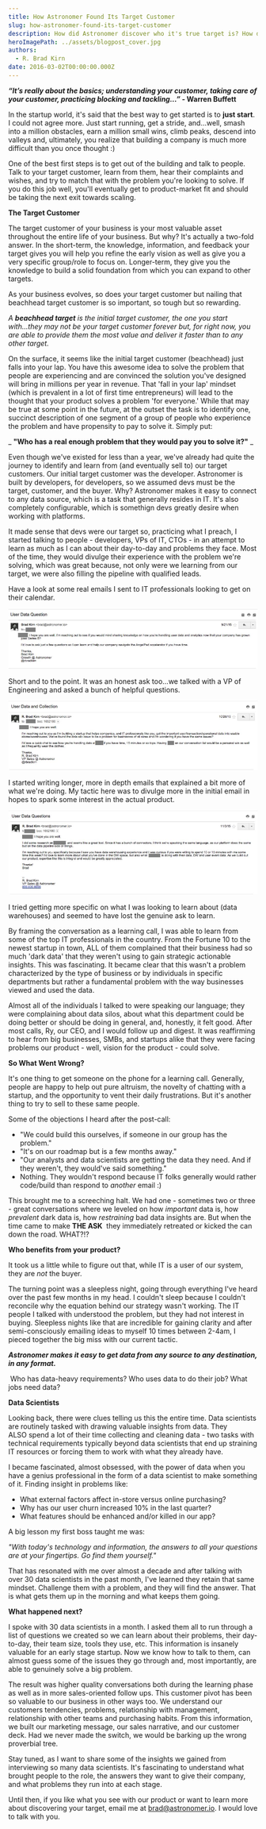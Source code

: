 ```yaml
---
title: How Astronomer Found Its Target Customer
slug: how-astronomer-found-its-target-customer
description: How did Astronomer discover who it's true target is? How did they get on calls with early targets?
heroImagePath: ../assets/blogpost_cover.jpg
authors:
  - R. Brad Kirn
date: 2016-03-02T00:00:00.000Z
---
```


 **_“It’s really about the basics; understanding your customer, taking care of your customer, practicing blocking and tackling…” -_ Warren Buffett**

In the startup world, it's said that the best way to get started is to **just start**. I could not agree more. Just start running, get a stride, and...well, smash into&nbsp;a million obstacles, earn&nbsp;a million small wins, climb&nbsp;peaks, descend into valleys and, ultimately, you realize that building a company is much more difficult than you once thought :)

One of the best first steps is to get out of the building and talk to people. Talk to your target customer, learn from them, hear their complaints and wishes, and try to match that with the problem you're looking to solve. If you do this job well, you'll eventually get to product-market fit and should be taking the next exit towards scaling.

**The Target Customer**

The target customer of your business is your most valuable asset throughout the entire life of your business. But why? It's actually a two-fold answer. In the short-term, the knowledge, information, and feedback your target gives you will help you refine the early vision as well as give you a very specific group/role to focus on. Longer-term, they give you the knowledge to build a solid foundation from which you can expand to other targets.

As your business evolves, so does your target customer but nailing that beachhead target customer is so important, so tough but so rewarding.

_A **beachhead target** is the initial target customer, the one you start with...they may not be your target customer forever but, for right now, you are able to provide them the most value and deliver it faster than to any other target._

On the surface, it seems like the initial target&nbsp;customer (beachhead) just falls into your lap. You have this awesome idea to solve the problem that people are experiencing and are convinced the solution you've designed will bring in millions per year in revenue. That 'fall in your lap' mindset (which is prevalent in a lot of first time entrepreneurs) will lead to the thought that your product solves a problem 'for everyone.' While that may be true at some point in the future, at the outset the task is to identify one, succinct description of one segment of a group of people who experience the problem and have propensity to pay to solve it. Simply put:

_ **"Who has a real enough problem that they would pay you to solve it?"** _

Even though we've existed for less than a year, we've already had quite the journey to identify and learn from (and eventually sell to) our target customers. Our initial target customer was the developer. Astronomer is built by developers, for developers, so we assumed devs must be the target, customer, and the buyer. Why?&nbsp;Astronomer makes it easy to connect to any data source, which is a task that generally resides in IT. It's also completely configurable, which is somethign devs greatly desire when working with platforms.

It made sense that devs were our target so, practicing what I preach, I started talking to people - developers, VPs of IT, CTOs - in an attempt to learn as much as I can about their day-to-day and problems they face. Most of the time, they would divulge their experience with the problem we're solving, which was great because, not only were we learning from our target, we were also filling the pipeline with qualified leads.

Have a look at some real emails I sent to IT professionals looking to get on their calendar.&nbsp;

![1.jpg](../assets/1.jpg "1.jpg")

Short and to the point. It was an honest ask too...we talked with a VP of Engineering and asked a bunch of helpful questions.

![2.jpg](../assets/2.jpg "2.jpg")

I started writing longer, more in depth emails that explained a bit more of what we're doing. My tactic here was to divulge more in the initial email in hopes to spark some interest in the actual product.

![3.jpg](../assets/3.jpg "3.jpg")

I tried getting more specific on what I was looking to learn about (data warehouses) and seemed to have lost the genuine ask to learn.

By framing the conversation as a learning call, I was able to learn from some of the top IT professionals in the country. From the Fortune 10 to the newest startup in town, ALL of them complained that their business had so much 'dark data' that they weren't&nbsp;using to gain strategic actionable insights. This was fascinating. It became clear that this wasn't a problem characterized by the type of business or by individuals in specific departments but rather a fundamental problem with the way businesses viewed and used the data.

Almost all of the individuals I talked to were speaking our language; they were complaining about data silos, about what this department could be doing better or should be doing in general, and, honestly, it felt good. After most calls, Ry, our CEO,&nbsp;and I would follow up and digest. It was reaffirming to hear from big businesses, SMBs, and startups alike that they were facing problems our product - well, vision for the product - could solve.&nbsp;

**So What Went Wrong?**

It's one thing to get someone on the phone for a learning call. Generally, people are happy to help out pure altruism, the novelty of chatting with a startup, and the opportunity to vent their daily frustrations. But it's another thing to try to sell to these same people.

Some of the objections I heard after the post-call:

- "We could build this ourselves, if someone in our group has the problem."
- "It's on our roadmap but is a few months away."
- "Our analysts and data scientists are getting the data they need. And if they weren't, they would've said something."
- Nothing. They wouldn't respond because IT folks generally would rather code/build than respond to _another_ email :)

This brought me to a screeching halt. We had one - sometimes two or three - great conversations where we leveled on how _important_ data is, how _prevalent_ dark data is, how _restraining_ bad data insights are.&nbsp;But&nbsp;when the time came to make **THE ASK** &nbsp;they immediately retreated or kicked the can down the road. WHAT?!?&nbsp;

**Who benefits from your product?**

It took us a little while to figure out that, while IT is a user of our system, they are _not_ the buyer.

The turning point was a sleepless night, going through everything I've heard over the past few months in my head. I couldn't sleep because I couldn't reconcile why&nbsp;the&nbsp;equation behind our strategy wasn't working. The IT people I talked with understood the problem, but they had not interest in buying. Sleepless nights like that are incredible for gaining clarity&nbsp;and after semi-consciously emailing ideas to myself 10 times between 2-4am, I pieced together the big miss with our current tactic.

**_Astronomer makes it easy to get data from any source to any destination, in any format._**

&nbsp;Who has data-heavy requirements? Who uses data to do their job? What jobs need data?&nbsp;

**Data Scientists** &nbsp;

Looking back, there were clues telling us this the entire time. Data scientists are routinely tasked with drawing valuable insights from data. They ALSO&nbsp;spend a lot of their time collecting and cleaning data - two tasks with technical requirements typically beyond data scientists that end up straining IT resources or forcing them to work with what they already have.

I became fascinated, almost obsessed, with the power of data when you have a genius professional in the form of a data scientist to make something of it. Finding insight in problems like:&nbsp;

- What external factors affect in-store versus online purchasing?
- Why has our user churn increased 10% in the last quarter?
- What features should be enhanced and/or killed in our app?

A big lesson my first boss taught me was:

_"With today's technology and information, the answers to all your questions are at your fingertips. Go find them yourself."_

That has resonated with me over almost a decade and after talking with over 30 data scientists in the past month, I've learned they retain that same mindset. Challenge them with a problem, and they will find the answer. That is what gets them up in the morning and what keeps them going.

**What happened next?**

I spoke&nbsp;with 30 data scientists in a month. I asked them all to run through a list of questions we created so we can learn about their problems, their day-to-day, their team size, tools they use, etc. This information is insanely valuable for an early stage startup. Now we know how to talk to them, can almost guess some of the issues they go through and, most importantly, are able to genuinely solve a big problem.

The result was higher quality conversations both during the learning phase as well as in more sales-oriented follow ups. This customer pivot has been so valuable to our business in other ways too. We understand our customers tendencies, problems, relationship with management, relationship with other teams and purchasing habits. From this information, we built our marketing message, our sales narrative, and our customer deck. Had we never made the switch, we would be barking up the wrong proverbial tree.&nbsp;

Stay tuned, as I want to share some of the insights we gained from interviewing so many data scientists. It's fascinating to understand what brought people to the role, the answers they want to give their company, and what problems they run into at each stage.

Until then, if you like what you see with our product or want to learn more about discovering your target, email me at [brad@astronomer.io](mailto:brad@astronomer.io). I would love to talk with you.

&nbsp;

